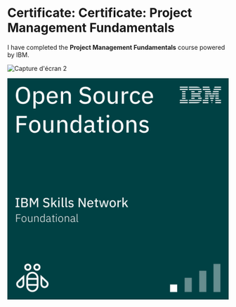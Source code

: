 # Certificate: Certificate: Project Management Fundamentals

I have completed the **Project Management Fundamentals** course powered by IBM.

![Capture d'écran 2](./Capture%20d'écran%202.png)

![open-source-foundations](./open-source-foundations.png)
